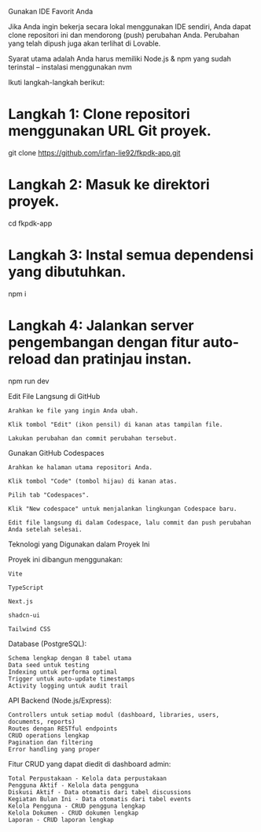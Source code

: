 Gunakan IDE Favorit Anda

Jika Anda ingin bekerja secara lokal menggunakan IDE sendiri, Anda dapat clone repositori ini dan mendorong (push) perubahan Anda. Perubahan yang telah dipush juga akan terlihat di Lovable.

Syarat utama adalah Anda harus memiliki Node.js & npm yang sudah terinstal – instalasi menggunakan nvm

Ikuti langkah-langkah berikut:

# Langkah 1: Clone repositori menggunakan URL Git proyek.
git clone https://github.com/irfan-lie92/fkpdk-app.git

# Langkah 2: Masuk ke direktori proyek.
cd fkpdk-app

# Langkah 3: Instal semua dependensi yang dibutuhkan.
npm i

# Langkah 4: Jalankan server pengembangan dengan fitur auto-reload dan pratinjau instan.
npm run dev

Edit File Langsung di GitHub

    Arahkan ke file yang ingin Anda ubah.

    Klik tombol "Edit" (ikon pensil) di kanan atas tampilan file.

    Lakukan perubahan dan commit perubahan tersebut.

Gunakan GitHub Codespaces

    Arahkan ke halaman utama repositori Anda.

    Klik tombol "Code" (tombol hijau) di kanan atas.

    Pilih tab "Codespaces".

    Klik "New codespace" untuk menjalankan lingkungan Codespace baru.

    Edit file langsung di dalam Codespace, lalu commit dan push perubahan Anda setelah selesai.

Teknologi yang Digunakan dalam Proyek Ini

Proyek ini dibangun menggunakan:

    Vite

    TypeScript

    Next.js

    shadcn-ui

    Tailwind CSS
  
Database (PostgreSQL):

    Schema lengkap dengan 8 tabel utama
    Data seed untuk testing
    Indexing untuk performa optimal
    Trigger untuk auto-update timestamps
    Activity logging untuk audit trail

API Backend (Node.js/Express):

    Controllers untuk setiap modul (dashboard, libraries, users, documents, reports)
    Routes dengan RESTful endpoints
    CRUD operations lengkap
    Pagination dan filtering
    Error handling yang proper

Fitur CRUD yang dapat diedit di dashboard admin:

    Total Perpustakaan - Kelola data perpustakaan
    Pengguna Aktif - Kelola data pengguna
    Diskusi Aktif - Data otomatis dari tabel discussions
    Kegiatan Bulan Ini - Data otomatis dari tabel events
    Kelola Pengguna - CRUD pengguna lengkap
    Kelola Dokumen - CRUD dokumen lengkap
    Laporan - CRUD laporan lengkap


